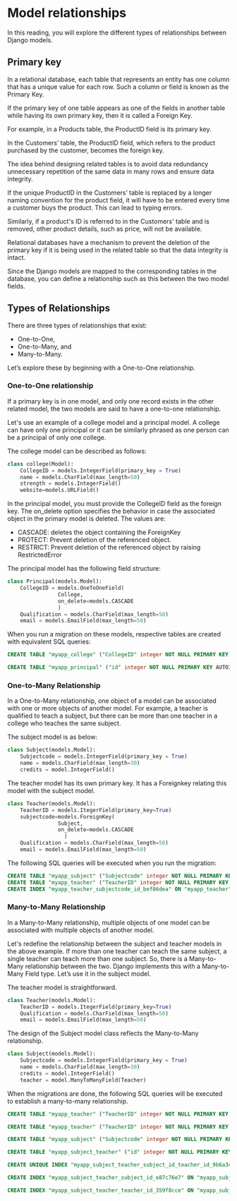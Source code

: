 # Model relationships

In this reading, you will explore the different types of relationships between Django models.

## Primary key

In a relational database, each table that represents an entity has one column that has a unique value for each row. Such a column or field is known as the Primary Key.

If the primary key of one table appears as one of the fields in another table while having its own primary key, then it is called a Foreign Key.

For example, in a Products table, the ProductID field is its primary key.

In the Customers’ table, the ProductID field, which refers to the product purchased by the customer, becomes the foreign key.

The idea behind designing related tables is to avoid data redundancy unnecessary repetition of the same data in many rows and ensure data integrity.

If the unique ProductID in the Customers’ table is replaced by a longer naming convention for the product field, it will have to be entered every time a customer buys the product. This can lead to typing errors.

Similarly, if a product's ID is referred to in the Customers' table and is removed, other product details, such as price, will not be available.

Relational databases have a mechanism to prevent the deletion of the primary key if it is being used in the related table so that the data integrity is intact.

Since the Django models are mapped to the corresponding tables in the database, you can define a relationship such as this between the two model fields.

## Types of Relationships

There are three types of relationships that exist:

- One-to-One,
- One-to-Many, and
- Many-to-Many.

Let’s explore these by beginning with a One-to-One relationship.

### One-to-One relationship

If a primary key is in one model, and only one record exists in the other related model, the two models are said to have a one-to-one relationship.

Let's use an example of a college model and a principal model. A college can have only one principal or it can be similarly phrased as one person can be a principal of only one college.

The college model can be described as follows:

```python
class college(Model): 
    CollegeID = models.IntegerField(primary_key = True) 
    name = models.CharField(max_length=50) 
    strength = models.IntegerField() 
    website=models.URLField() 
```

In the principal model, you must provide the CollegeID field as the foreign key. The on_delete option specifies the behavior in case the associated object in the primary model is deleted. The values are:

- CASCADE: deletes the object containing the ForeignKey
- PROTECT: Prevent deletion of the referenced object.
- RESTRICT: Prevent deletion of the referenced object by raising RestrictedError

The principal model has the following field structure:

```python
class Principal(models.Model): 
    CollegeID = models.OneToOneField( 
                College, 
                on_delete=models.CASCADE 
                ) 
    Qualification = models.CharField(max_length=50) 
    email = models.EmailField(max_length=50) 
```

When you run a migration on these models, respective tables are created with equivalent SQL queries:

```sql
CREATE TABLE "myapp_college" ("CollegeID" integer NOT NULL PRIMARY KEY, "name" varchar(50) NOT NULL, "strength" integer NOT NULL, "website" varchar(200) NOT NULL); 

CREATE TABLE "myapp_principal" ("id" integer NOT NULL PRIMARY KEY AUTOINCREMENT, "Qualification" varchar(50) NOT NULL, "email" varchar(50) NOT NULL, "CollegeID_id" integer NOT NULL UNIQUE REFERENCES "myapp_college" ("CollegeID") DEFERRABLE INITIALLY DEFERRED); 
```

### One-to-Many Relationship

In a One-to-Many relationship, one object of a model can be associated with one or more objects of another model. For example, a teacher is qualified to teach a subject, but there can be more than one teacher in a college who teaches the same subject.

The subject model is as below:

```python
class Subject(models.Model): 
    Subjectcode = models.IntegerField(primary_key = True) 
    name = models.CharField(max_length=30) 
    credits = model.IntegerField() 
```

The teacher model has its own primary key. It has a Foreignkey relating this model with the subject model.

```python
class Teacher(models.Model): 
    TeacherID = models.ItegerField(primary_key=True) 
    subjectcode=models.ForeignKey( 
                Subject,  
                on_delete=models.CASCADE 
                  ) 
    Qualification = models.CharField(max_length=50) 
    email = models.EmailField(max_length=50) 
```

The following SQL queries will be executed when you run the migration:

```sql
CREATE TABLE "myapp_subject" ("Subjectcode" integer NOT NULL PRIMARY KEY, "name" varchar(30) NOT NULL, "credits" integer NOT NULL, "Qualification" varchar(50) NOT NULL, "email" varchar(50) NOT NULL);
CREATE TABLE "myapp_teacher" ("TeacherID" integer NOT NULL PRIMARY KEY, "Qualification" varchar(50) NOT NULL, "email" varchar(50) NOT NULL, "subjectcode_id" integer NOT NULL REFERENCES "myapp_subject" ("Subjectcode") DEFERRABLE INITIALLY DEFERRED);
CREATE INDEX "myapp_teacher_subjectcode_id_bef86dea" ON "myapp_teacher" ("subjectcode_id");
```

### Many-to-Many Relationship

In a Many-to-Many relationship, multiple objects of one model can be associated with multiple objects of another model.

Let's redefine the relationship between the subject and teacher models in the above example. If more than one teacher can teach the same subject, a single teacher can teach more than one subject. So, there is a Many-to-Many relationship between the two. Django implements this with a Many-to-Many Field type. Let’s use it in the subject model.

The teacher model is straightforward.

```python
class Teacher(models.Model): 
    TeacherID = models.ItegerField(primary_key=True) 
    Qualification = models.CharField(max_length=50) 
    email = models.EmailField(max_length=50) 
```

The design of the Subject model class reflects the Many-to-Many relationship.

```python
class Subject(models.Model): 
    Subjectcode = models.IntegerField(primary_key = True) 
    name = models.CharField(max_length=30) 
    credits = model.IntegerField() 
    teacher = model.ManyToManyField(Teacher) 
```

When the migrations are done, the following SQL queries will be executed to establish a many-to-many relationship.

```sql
CREATE TABLE "myapp_teacher" ("TeacherID" integer NOT NULL PRIMARY KEY, "Qualification" varchar(50) NOT NULL, "email" varchar(50) NOT NULL);

CREATE TABLE "myapp_teacher" ("TeacherID" integer NOT NULL PRIMARY KEY, "Qualification" varchar(50) NOT NULL, "email" varchar(50) NOT NULL);

CREATE TABLE "myapp_subject" ("Subjectcode" integer NOT NULL PRIMARY KEY, "name" varchar(30) NOT NULL, "credits" integer NOT NULL);

CREATE TABLE "myapp_subject_teacher" ("id" integer NOT NULL PRIMARY KEY AUTOINCREMENT, "subject_id" integer NOT NULL REFERENCES "myapp_subject" ("Subjectcode") DEFERRABLE INITIALLY DEFERRED, "teacher_id" integer NOT NULL REFERENCES "myapp_teacher" ("TeacherID") DEFERRABLE INITIALLY DEFERRED);

CREATE UNIQUE INDEX "myapp_subject_teacher_subject_id_teacher_id_9b6a3c00_uniq" ON "myapp_subject_teacher" ("subject_id", "teacher_id");

CREATE INDEX "myapp_subject_teacher_subject_id_e87c76e7" ON "myapp_subject_teacher" ("subject_id");

CREATE INDEX "myapp_subject_teacher_teacher_id_359f8cce" ON "myapp_subject_teacher" ("teacher_id");
```